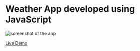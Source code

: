 # Weather App developed using JavaScript
 
![screenshot of the app](https://raw.githubusercontent.com/praveenorugantitech/praveenorugantitech-javascript-projects/master/praveenorugantitech-weather/screenshot.PNG "Weather App")


[Live Demo](https://praveenorugantitech.github.io/praveenorugantitech-javascript-projects/praveenorugantitech-weather/Demo)


